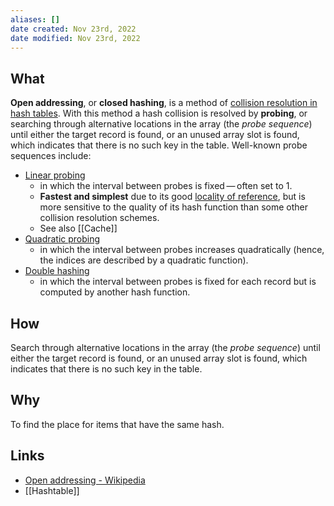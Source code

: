 ```yaml
---
aliases: []
date created: Nov 23rd, 2022
date modified: Nov 23rd, 2022
---
```


## What
**Open addressing**, or **closed hashing**, is a method of [collision resolution in hash tables](https://en.wikipedia.org/wiki/Hash_table#Collision_resolution "Hash table"). With this method a hash collision is resolved by **probing**, or searching through alternative locations in the array (the _probe sequence_) until either the target record is found, or an unused array slot is found, which indicates that there is no such key in the table. Well-known probe sequences include:
- [Linear probing](https://en.wikipedia.org/wiki/Linear_probing "Linear probing")
	- in which the interval between probes is fixed — often set to 1.
	- **Fastest and simplest** due to its good [locality of reference](https://en.wikipedia.org/wiki/Locality_of_reference "Locality of reference"), but is more sensitive to the quality of its hash function than some other collision resolution schemes.
	- See also [[Cache]]
- [Quadratic probing](https://en.wikipedia.org/wiki/Quadratic_probing "Quadratic probing")
	- in which the interval between probes increases quadratically (hence, the indices are described by a quadratic function).
- [Double hashing](https://en.wikipedia.org/wiki/Double_hashing "Double hashing")  
	- in which the interval between probes is fixed for each record but is computed by another hash function.

## How
Search through alternative locations in the array (the _probe sequence_) until either the target record is found, or an unused array slot is found, which indicates that there is no such key in the table.

## Why
To find the place for items that have the same hash.

## Links
- [Open addressing - Wikipedia](https://en.wikipedia.org/wiki/Open_addressing)
- [[Hashtable]]